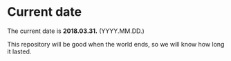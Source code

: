 # Current date

The current date is **2018.03.31.** (YYYY.MM.DD.)

This repository will be good when the world ends, so we will know how long it lasted.